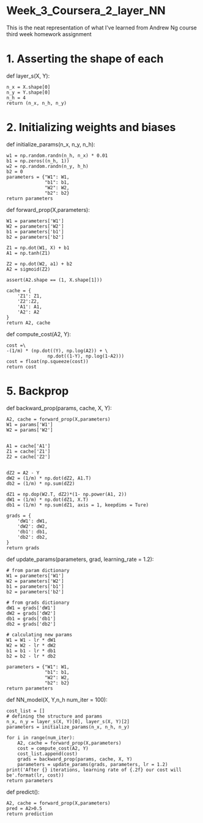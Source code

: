 # Week_3_Coursera_2_layer_NN
This is the neat representation of what I've learned from Andrew Ng course third week homework assignment


# 1. Asserting the shape of each

def layer_s(X, Y):


    n_x = X.shape[0]
    n_y = Y.shape[0]
    n_h = 4
    return (n_x, n_h, n_y)
    
    
# 2. Initializing weights and biases

def initialize_params(n_x, n_y, n_h):


    w1 = np.random.randn(n_h, n_x) * 0.01
    b1 = np.zeros((n_h, 1))
    w2 = np.random.randn(n_y, h_h)
    b2 = 0
    parameters = {"W1": W1,
                  "b1": b1,
                  "W2": W2,
                  "b2": b2}
    return parameters
    

def forward_prop(X,parameters):


    W1 = parameters['W1']
    W2 = parameters['W2']
    b1 = parameters['b1']
    b2 = parameters['b2']
    
    Z1 = np.dot(W1, X) + b1
    A1 = np.tanh(Z1)
    
    Z2 = np.dot(W2, a1) + b2
    A2 = sigmoid(Z2)
    
    assert(A2.shape == (1, X.shape[1]))
    
    cache = {
        'Z1': Z1,
        'Z2':Z2,
        'A1': A1,
        'A2': A2
    }
    return A2, cache
    
 def compute_cost(A2, Y):
 
 
    cost =\
    -(1/m) * (np.dot((Y), np.log(A2)) + \
                   np.dot((1-Y), np.log(1-A2)))
    cost = float(np.squeeze(cost))
    return cost
    
    
    
# 5. Backprop



def backward_prop(params, cache, X, Y):


    A2, cache = forward_prop(X,parameters)
    W1 = params['W1']
    W2 = params['W2']

    
    A1 = cache['A1']
    Z1 = cache['Z1']
    Z2 = cache['Z2']
    
    
    dZ2 = A2 - Y
    dW2 = (1/m) * np.dot(dZ2, A1.T)
    db2 = (1/m) * np.sum(dZ2)
    
    dZ1 = np.dop(W2.T, dZ2)*(1- np.power(A1, 2))
    dW1 = (1/m) * np.dot(dZ1, X.T)
    db1 = (1/m) * np.sum(dZ1, axis = 1, keepdims = Ture)
    
    grads = {
        'dW1': dW1,
        'dW2': dW2,
        'db1': db1,
        'db2': db2,
    }
    return grads

    
 def update_params(parameters, grad, learning_rate = 1.2):
 
 
    # from param dictionary
    W1 = parameters['W1']
    W2 = parameters['W2']
    b1 = parameters['b1']
    b2 = parameters['b2']
    
    # from grads dictionary
    dW1 = grads['dW1']
    dW2 = grads['dW2']
    db1 = grads['db1']
    db2 = grads['db2']
    
    # calculating new params
    W1 = W1 - lr * dW1
    W2 = W2 - lr * dW2
    b1 = b1 - lr * db1
    b2 = b2 - lr * db2
    
    parameters = {"W1": W1,
                  "b1": b1,
                  "W2": W2,
                  "b2": b2}
    return parameters
    
def NN_model(X, Y,n_h num_iter = 100):
    
    cost_list = []
    # defining the structure and params
    n_x, n_y = layer_s(X, Y)[0], layer_s(X, Y)[2]
    parameters = initialize_params(n_x, n_h, n_y)
    
    for i in range(num_iter):
        A2, cache = forward_prop(X,parameters)
        cost = compute_cost(A2, Y)
        cost_list.append(cost)
        grads = backward_prop(params, cache, X, Y)
        parameters = update_params(grads, parameters, lr = 1.2)
    print('After {} iterations, learning rate of {.2f} our cost will be'.format(lr, cost))
    return parameters
    
    
 def predict():
 
 
    A2, cache = forward_prop(X,parameters)
    pred = A2>0.5
    return prediction
    
 
 
